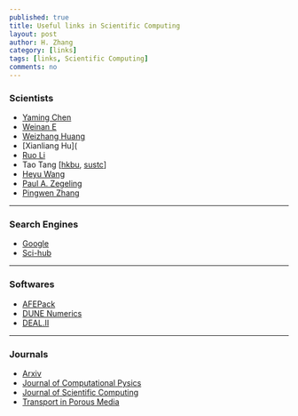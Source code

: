 ```yaml
---
published: true
title: Useful links in Scientific Computing
layout: post
author: H. Zhang
category: [links]
tags: [links, Scientific Computing] 
comments: no 
---
```


### Scientists
- [Yaming Chen](https://sites.google.com/site/yamingchen14/home)
- [Weinan E](https://web.math.princeton.edu/~weinan/)
- [Weizhang Huang](http://www.math.ku.edu/~huang/)
- [Xianliang Hu](
- [Ruo Li](http://dsec.pku.edu.cn/~rli/)
- Tao Tang [[hkbu](http://www.math.hkbu.edu.hk/~ttang/), [sustc](http://sustc.edu.cn/faculty_all/f/Tang%20Tao)]
- [Heyu Wang](http://person.zju.edu.cn/en/wangheyu)
- [Paul A. Zegeling](https://www.staff.science.uu.nl/~zegel101/)
- [Pingwen Zhang](http://www.math.pku.edu.cn/teachers/zhangpw/private/homepage/)


___
### Search Engines
- [Google](www.gogole.com)
- [Sci-hub](www.sci-hub.bz)

___
### Softwares
- [AFEPack](http://dsec.pku.edu.cn/~rli/software.php)
- [DUNE Numerics](https://dune-project.org/)
- [DEAL.II](https://www.dealii.org/)


___
### Journals  
- [Arxiv](https://arxiv.org)
- [Journal of Computational Pysics](http://www.journals.elsevier.com/journal-of-computational-physics)
- [Journal of Scientific Computing](https://www.editorialmanager.com/jomp/default.aspx)
- [Transport in Porous Media](https://www.editorialmanager.com/tipm/default.aspx)




